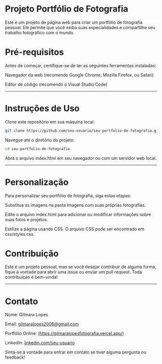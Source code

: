 # Projeto Portfólio de Fotografia
Este é um projeto de página web para criar um portfólio de fotografia pessoal. Ele permite que você exiba suas especialidades e compartilhe seu trabalho fotográfico com o mundo.

# Pré-requisitos
Antes de começar, certifique-se de ter as seguintes ferramentas instaladas:

Navegador da web (recomendo Google Chrome, Mozilla Firefox, ou Safari)

Editor de código (recomendo o Visual Studio Code)

 <hr>

# Instruções de Uso
Clone este repositório em sua máquina local:
```bash
git clone https://github.com/seu-usuario/seu-portfolio-de-fotografia.git
```
Navegue até o diretório do projeto:
```bash
cd seu-portfolio-de-fotografia
```
Abra o arquivo index.html em seu navegador ou com um servidor web local.

 <hr>

# Personalização
Para personalizar seu portfólio de fotografia, siga estas etapas:

Substitua as imagens na pasta imagens com suas próprias fotografias.

Edite o arquivo index.html para adicionar ou modificar informações sobre suas fotos e projetos.

Estilize a página usando CSS. O arquivo CSS pode ser encontrado em css/styles.css.

# Contribuição
Este é um projeto pessoal, mas se você desejar contribuir de alguma forma, fique à vontade para abrir uma issue ou enviar um pull request. Toda contribuição é bem-vinda!

 <hr>
 
# Contato
Nome: Gilmara Lopes

Email: gilmaralopes2006@gmail.com

Portfólio Online: [(https://gilmaralopesfotografia.vercel.app/)](https://gilmaralopesfotografia.vercel.app/)

LinkedIn: [linkedin.com/seu-usuario](https://www.linkedin.com/in/gilmarasoareslopes/)

Sinta-se à vontade para entrar em contato se tiver alguma pergunta ou feedback!

